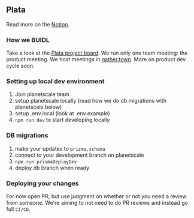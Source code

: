 ## Plata

Read more on the [Notion](https://www.notion.so/404dao/Plata-ac59498eaf1e422f8eba0da3cc686b23).

### How we BUIDL

Take a look at the [Plata project board](https://github.com/orgs/404DAO/projects/1/views/1). We run only one team meeting: the product meeting. We host meetings in [gather.town](https://gather.town/app/voVs4EFwcYQOafFE/plataHQ). More on product dev cycle soon.

### Setting up local dev environment

1. Join planetscale team
1. setup planetscale locally (read how we do db migrations with planetscale below)
1. setup .env.local (look at .env.example)
1. `npm run dev` to start developing locally

### DB migrations

1. make your updates to `prisma.schema`
1. connect to your development branch on planetscale
1. `npm run prismaDeployDev`
1. deploy db branch when ready

### Deploying your changes

For now open PR, but use judgment on whether or not you need a review from someone. We're aiming to not need to do PR reviews and instead go full `CI/CD`.
